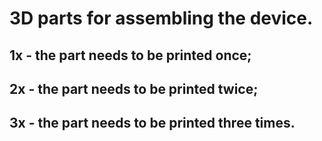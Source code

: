 # 3D parts for assembling the device.
## 1x - the part needs to be printed once;
## 2x - the part needs to be printed twice;
## 3x - the part needs to be printed three times.
